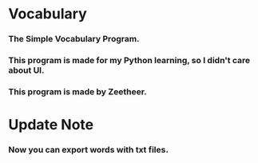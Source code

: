 # Vocabulary
### The Simple Vocabulary Program.
### This program is made for my Python learning, so I didn't care about UI.
### This program is made by Zeetheer.

# Update Note
### Now you can export words with txt files.
